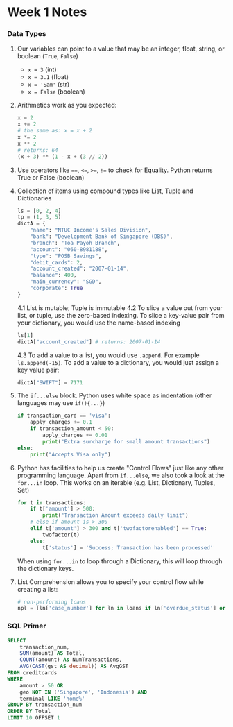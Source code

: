 # Week 1 Notes

### Data Types
1. Our variables can point to a value that may be an integer, float, string, or boolean (`True`, `False`)
    - `x = 3` (int)
    - `x = 3.1` (float)
    - `x = 'Sam'` (str)
    - `x = False` (boolean)

2. Arithmetics work as you expected:
    ```py
    x = 2
    x += 2 
    # the same as: x = x + 2
    x *= 2
    x ** 2
    # returns: 64
    (x + 3) ** (1 - x + (3 // 2))
    ```

3. Use operators like `==`, `<=`, `>=`, `!=` to check for Equality. Python returns True or False (boolean)

4. Collection of items using compound types like List, Tuple and Dictionaries

    ```py
    ls = [0, 2, 4]
    tp = (1, 3, 5)
    dictA = {
        "name": "NTUC Income's Sales Division",
        "bank": "Development Bank of Singapore (DBS)",
        "branch": "Toa Payoh Branch",
        "account": "060-8981188",
        "type": "POSB Savings",
        "debit_cards": 2,
        "account_created": "2007-01-14",
        "balance": 400,
        "main_currency": "SGD",
        "corporate": True
    }
    ```
    4.1 List is mutable; Tuple is immutable
    4.2 To slice a value out from your list, or tuple, use the zero-based indexing. To slice a key-value pair from your dictionary, you would use the name-based indexing
    ```py
    ls[1]
    dictA["account_created"] # returns: 2007-01-14
    ```
    4.3 To add a value to a list, you would use `.append`. For example `ls.append(-15)`. To add a value to a dictionary, you would just assign a key value pair:
    ```py
    dictA["SWIFT"] = 7171
    ```

5. The `if...else` block. Python uses white space as indentation (other languages may use `if(){...}`)
    ```py
    if transaction_card == 'visa':
        apply_charges += 0.1
        if transaction_amount < 50:
            apply_charges += 0.01
            print("Extra surcharge for small amount transactions")
    else:
        print("Accepts Visa only")
    ```

6. Python has facilities to help us create "Control Flows" just like any other programming language. Apart from `if...else`, we also took a look at the `for...in` loop. This works on an iterable (e.g. List, Dictionary, Tuples, Set)

    ```py
    for t in transactions:
        if t['amount'] > 500:
            print("Transaction Amount exceeds daily limit")
        # else if amount is > 300
        elif t['amount'] > 300 and t['twofactorenabled'] == True:
            twofactor(t)
        else:
            t['status'] = 'Success; Transaction has been processed'
    ```

    When using `for...in` to loop through a Dictionary, this will loop through the dictionary keys.

7. List Comprehension allows you to specify your control flow while creating a list:

    ```py
    # non-performing loans
    npl = [ln['case_number'] for ln in loans if ln['overdue_status'] or ln['due'] > 0]
    ```

### SQL Primer

```sql
SELECT 
    transaction_num, 
    SUM(amount) AS Total,
    COUNT(amount) As NumTransactions,
    AVG(CAST(gst AS decimal)) AS AvgGST
FROM creditcards
WHERE 
    amount > 50 OR
    geo NOT IN ('Singapore', 'Indonesia') AND
    terminal LIKE 'home%'
GROUP BY transaction_num
ORDER BY Total
LIMIT 10 OFFSET 1
```